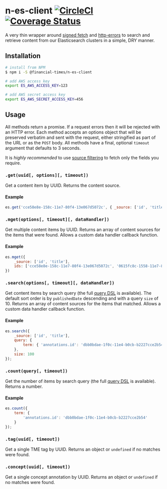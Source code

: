 # n-es-client [![CircleCI](https://circleci.com/gh/Financial-Times/n-es-client.svg?style=svg)](https://circleci.com/gh/Financial-Times/n-es-client) [![Coverage Status](https://coveralls.io/repos/github/Financial-Times/n-es-client/badge.svg?branch=master)](https://coveralls.io/github/Financial-Times/n-es-client?branch=master)

A very thin wrapper around [signed fetch][1] and [http-errors][2] to search and retrieve content from our Elasticsearch clusters in a simple, DRY manner.

## Installation

```sh
# install from NPM
$ npm i -S @financial-times/n-es-client

# add AWS access key
export ES_AWS_ACCESS_KEY=123

# add AWS secret access key
export ES_AWS_SECRET_ACCESS_KEY=456
```

## Usage

All methods return a promise. If a request errors then it will be rejected with an HTTP error. Each method accepts an options object that will be preserved verbatim and sent with the request, either stringified as part of the URL or as the `POST` body. All methods have a final, optional `timeout` argument that defaults to 3 seconds.

It is _highly recommended_ to use [source filtering][3] to fetch only the fields you require.

### `.get(uuid[, options][, timeout])`

Get a content item by UUID. Returns the content source.

#### Example

```js
es.get('cce58e8e-158c-11e7-80f4-13e067d5072c', { _source: ['id', 'title'] })
```

### `.mget(options[, timeout][, dataHandler])`

Get multiple content items by UUID. Returns an array of content sources for the items that were found. Allows a custom data handler callback function.

#### Example

```js
es.mget({
    _source: ['id', 'title'],
    ids: ['cce58e8e-158c-11e7-80f4-13e067d5072c', '0615fc8c-1558-11e7-80f4-13e067d5072c']
})
```

### `.search(options[, timeout][, dataHandler])`

Get content items by search query (the full [query DSL][4] is available). The default sort order is by `publishedDate` descending and with a query `size` of 10. Returns an array of content sources for the items that matched. Allows a custom data handler callback function.

#### Example

```js
es.search({
    _source: ['id', 'title'],
    query: {
        term: { 'annotations.id': 'dbb0bdae-1f0c-11e4-b0cb-b2227cce2b54' }
    },
    size: 100
});
```

### `.count(query[, timeout])`

Get the number of items by search query (the full [query DSL][4] is available). Returns a number.

#### Example

```js
es.count({
    term: {
        'annotations.id': 'dbb0bdae-1f0c-11e4-b0cb-b2227cce2b54'
    }
});
```

### `.tag(uuid[, timeout])`

Get a single TME tag by UUID. Returns an object or `undefined` if no matches were found.

### `.concept(uuid[, timeout])`

Get a single concept annotation by UUID. Returns an object or `undefined` if no matches were found.

[1]: https://github.com/matthew-andrews/signed-aws-es-fetch
[2]: https://www.npmjs.com/package/http-errors
[3]: https://www.elastic.co/guide/en/elasticsearch/reference/current/search-request-source-filtering.html
[4]: https://www.elastic.co/guide/en/elasticsearch/reference/current/query-dsl.html
